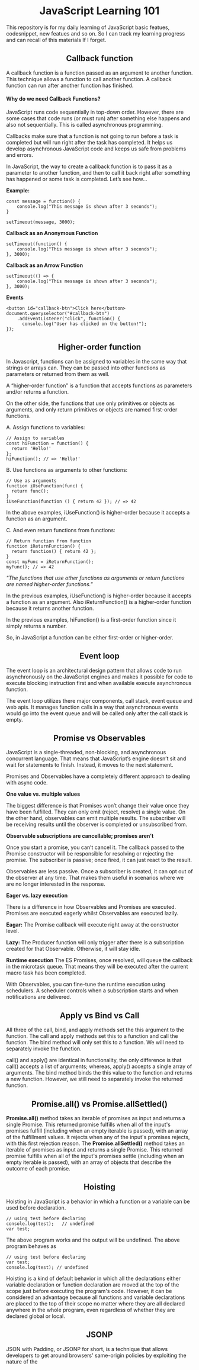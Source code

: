 <h1 align="center">
JavaScript Learning 101
</h1>
  
 This repository is for my daily learning of JavaScript basic featues, codesnippet, new featues and so on. So I can track my learning progress and can recall of this materials If I forget.  

<h2 align="center">Callback function</h2>
A callback function is a function passed as an argument to another function. This technique allows a function to call another function. A callback function can run after another function has finished.

<h4>
Why do we need Callback Functions?
</h4>

<p>
JavaScript runs code sequentially in top-down order. However, there are some cases that code runs (or must run) after something else happens and also not sequentially. This is called asynchronous programming.

Callbacks make sure that a function is not going to run before a task is completed but will run right after the task has completed. It helps us develop asynchronous JavaScript code and keeps us safe from problems and errors.

In JavaScript, the way to create a callback function is to pass it as a parameter to another function, and then to call it back right after something has happened or some task is completed. Let’s see how…
</p>

<strong>Example:</strong><br>
```
const message = function() {  
    console.log("This message is shown after 3 seconds");
}
 
setTimeout(message, 3000);
```
<strong>Callback as an Anonymous Function</strong><br>
```
setTimeout(function() {  
    console.log("This message is shown after 3 seconds");
}, 3000);
```
<strong>Callback as an Arrow Function</strong><br>

```
setTimeout(() => { 
    console.log("This message is shown after 3 seconds");
}, 3000);
```

<strong>Events</strong><br>

```
<button id="callback-btn">Click here</button>
document.queryselector("#callback-btn")
    .addEventListener("click", function() {    
      console.log("User has clicked on the button!");
});
```


<h2 align="center">Higher-order function</h2>
<p>In Javascript, functions can be assigned to variables in the same way that strings or arrays can. They can be passed into other functions as parameters or returned from them as well.</p>
<p>A “higher-order function” is a function that accepts functions as parameters and/or returns a function.</p>

<p>On the other side, the functions that use only primitives or objects as arguments, and only return primitives or objects are named first-order functions.</p>

A. Assign functions to variables:
```
// Assign to variables
const hiFunction = function() { 
  return 'Hello!' 
};
hiFunction(); // => 'Hello!'
```
B. Use functions as arguments to other functions:
```
// Use as arguments
function iUseFunction(func) {
  return func();
}
iUseFunction(function () { return 42 }); // => 42
```
In the above examples, iUseFunction() is higher-order because it accepts a function as an argument. 

C. And even return functions from functions:
```
// Return function from function
function iReturnFunction() {
  return function() { return 42 };
}
const myFunc = iReturnFunction();
myFunc(); // => 42
```
<p><i>"The functions that use other functions as arguments or return functions are named higher-order functions."</i></p>
<p>In the previous examples, iUseFunction() is higher-order because it accepts a function as an argument. Also iReturnFunction() is a higher-order function because it returns another function.</p>

<p>In the previous examples, hiFunction() is a first-order function since it simply returns a number.

So, in JavaScript a function can be either first-order or higher-order.</p>

<h2 align="center">Event loop</h2>

<p>The event loop is an architectural design pattern that allows code to run asynchronously on the JavaScript engines and makes it possible for code to execute blocking instruction first and when available execute asynchronous function.</p>
<p>The event loop utilizes there major components, call stack, event queue and web apis. It manages function calls in a way that asynchronous events would go into the event queue and will be called only after the call stack is empty.</p>


<h2 align="center">Promise vs Observables</h2>

<p>JavaScript is a single-threaded, non-blocking, and asynchronous concurrent language. That means that JavaScript’s engine doesn’t sit and wait for statements to finish. Instead, it moves to the next statement.</p>
<p>Promises and Observables have a completely different approach to dealing with async code.</p>

<strong>One value vs. multiple values</strong>
<p>The biggest difference is that Promises won’t change their value once they have been fulfilled. They can only emit (reject, resolve) a single value. On the other hand, observables can emit multiple results. The subscriber will be receiving results until the observer is completed or unsubscribed from.</p>

<strong>Observable subscriptions are cancellable; promises aren’t</strong>
<p>Once you start a promise, you can’t cancel it. The callback passed to the Promise constructor will be responsible for resolving or rejecting the promise. The subscriber is passive; once fired, it can just react to the result.

Observables are less passive. Once a subscriber is created, it can opt out of the observer at any time. That makes them useful in scenarios where we are no longer interested in the response.</p>


<strong>Eager vs. lazy execution</strong>
<p>There is a difference in how Observables and Promises are executed. Promises are executed eagerly whilst Observables are executed lazily.</p>

<strong>Eagar:</strong> The Promise callback will execute right away at the constructor level.

<strong>Lazy:</strong> The Producer function will only trigger after there is a subscription created for that Observable. Otherwise, it will stay idle.

<strong>Runtime execution</strong>
The ES Promises, once resolved, will queue the callback in the microtask queue. That means they will be executed after the current macro task has been completed.

With Observables, you can fine-tune the runtime execution using schedulers. A scheduler controls when a subscription starts and when notifications are delivered.

<h2 align="center">Apply vs Bind vs Call</h2>
<p>
All three of the call, bind, and apply methods set the this argument to the function. The call and apply methods set this to a function and call the function. The bind method will only set this to a function. We will need to separately invoke the function.</p>
<p>call() and apply() are identical in functionality, the only difference is that call() accepts a list of arguments; whereas, apply() accepts a single array of arguments.
The bind method binds the this value to the function and returns a new function. However, we still need to separately invoke the returned function.
</p>

<h2 align="center">Promise.all() vs Promise.allSettled()</h2>
<p>
<strong>Promise.all()</strong> method takes an iterable of promises as input and returns a single Promise. This returned promise fulfills when all of the input's promises fulfill (including when an empty iterable is passed), with an array of the fulfillment values. It rejects when any of the input's promises rejects, with this first rejection reason.
The <strong>Promise.allSettled()</strong> method takes an iterable of promises as input and returns a single Promise. This returned promise fulfills when all of the input's promises settle (including when an empty iterable is passed), with an array of objects that describe the outcome of each promise.
</p>

<h2 align="center">Hoisting</h2>
<p>Hoisting in JavaScript is a behavior in which a function or a variable can be used before declaration.</p>

```
// using test before declaring
console.log(test);   // undefined
var test;
```

The above program works and the output will be undefined. The above program behaves as

```
// using test before declaring
var test;
console.log(test); // undefined
```

Hoisting is a kind of default behavior in which all the declarations either variable declaration or function declaration are moved at the top of the scope just before executing the program's code. However, it can be considered an advantage because all functions and variable declarations are placed to the top of their scope no matter where they are all declared anywhere in the whole program, even regardless of whether they are declared global or local.

<h2 align="center">JSONP</h2>
<p>JSON with Padding, or JSONP for short, is a technique that allows developers to get around browsers' same-origin policies by exploiting the nature of the <script> element.  The policy prohibits reading any responses made by websites with origins other than those currently in use. In addition, the policy allows for the submission of requests but not the reading of them. It's a method of retrieving data that avoids the cross-domain problem.  To accomplish this, the script tag is needed.</p>
<p>The padding refers the function call that wraps the JSON object.</p>  

```
{
  "id": 1,
  "room": "main bedroom",
  "items": [ "bed", "chest of drawers" ]
}
```
JSONP:

```
jsonpcallback({
  "id": 1,
  "room": "main bedroom",
  "items": [ "bed", "chest of drawers" ]
});
```

<p>The above 2 codes just has one difference which is the function call jsonpcallback() that is wrapping the JSON.</p>
<p>JSONP is used to bypass the Cross-Domain Request boundaries, under which the scripts that run on one domain are restricted to access the data from another page on different domain.</p>

<h2 align="center">Prototype</h2>
<p>The prototype is an object that is associated with every functions and objects by default in JavaScript, where function's prototype property is accessible and modifiable and object's prototype property (aka attribute) is not visible.
Every function includes prototype object by default.</p>


```
function ===========> prototype
```

The prototype object is special type of enumerable object to which additional properties can be attached to it which will be shared across all the instances of it's constructor function.

So, use prototype property of a function in the above example in order to have age properties across all the objects as shown below.

```
function Employee() {
    this.name = 'John';
    this.gender = 'M';
}

Employee.prototype.age = 29;

var empObj1 = new Employee();
alert(empObj1.age); // 29

var empObj2 = new Employee();
alert(empObj2.age); // 29
```

Every object which is created using literal syntax or constructor syntax with the new keyword, includes __proto__ property that points to prototype object of a function that created this object.

```
function Employee() {
    this.name = 'Jehn';
    this.gender = 'F';
}

var empObj = new Employee();

console.log(Employee.prototype); // object
console.log(empObj.prototype); // undefined
console.log(empObj.__proto__); // object

console.log(typeof Employee.prototype); // object
console.log(typeof empObj.__proto__); // object

console.log(Employee.prototype === empObj.__proto__ ); // true
```

<strong>The prototype property is special type of enumerable object which cannot be iterate using for..in or foreach loop.</strong>

<h2 align="center">Constructor vs Prototype</h2>
<p>The constructor is a function that is used to create an object, while the prototype is an object that contains properties and methods that are inherited by objects created from a constructor.</p>

```
function Person(name) {
  this.name = name;
}

Person.prototype.sayHello = function() {
  console.log(`Hello, my name is ${this.name}.`);
}

const person = new Person('John');
person.sayHello(); // Hello, my name is John.
```

<p>
In the example above, we have a constructor function that takes a name parameter and assigns it to the name property of the object. We also have a prototype method called sayHello, which prints a message to the console.

When we create a new Person object using the constructor function, we can call the sayHello method on it, and it will print the message with the name that we passed into the constructor.

The person object can use the sayHello method because it’s inherited from the prototype of the Person constructor function.
</p>

